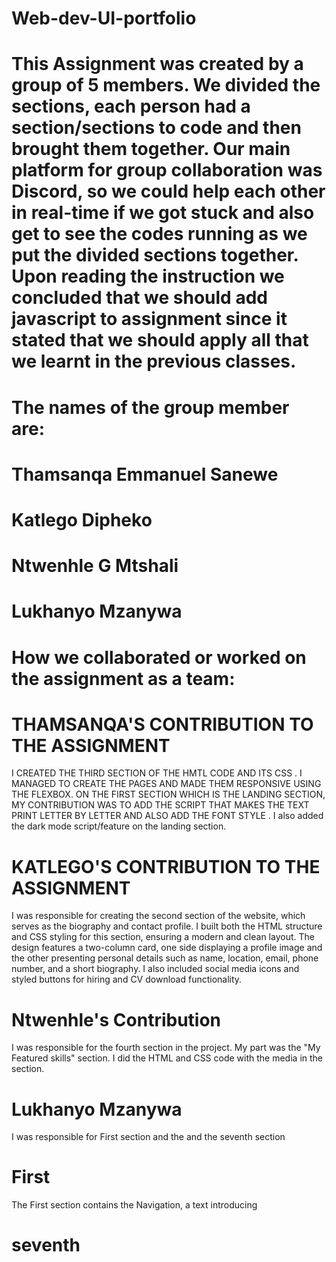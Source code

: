 # Web-dev-UI-portfolio
# This Assignment was created by a group of 5 members. We divided the sections, each person had a section/sections to code and then brought them together. Our main platform for group collaboration was Discord, so we could help each other in real-time if we got stuck and also get to see the codes running as we put the divided sections together. Upon reading the instruction we concluded that we should add javascript to assignment since it stated that we should apply all that we learnt in the previous classes.

# The names of the group member are:

# Thamsanqa Emmanuel Sanewe
# Katlego Dipheko
# Ntwenhle G Mtshali
# Lukhanyo Mzanywa
#


# How we collaborated or worked on the assignment as a team:

# THAMSANQA'S CONTRIBUTION TO THE ASSIGNMENT
I CREATED THE THIRD SECTION OF THE HMTL CODE AND ITS CSS . I MANAGED TO CREATE THE PAGES AND MADE THEM RESPONSIVE USING THE FLEXBOX.
ON THE FIRST SECTION WHICH IS THE LANDING SECTION, MY CONTRIBUTION WAS TO ADD THE SCRIPT THAT MAKES THE TEXT PRINT LETTER BY LETTER AND ALSO ADD THE FONT STYLE . I also added the dark mode script/feature  on the landing section.

# KATLEGO'S CONTRIBUTION TO THE ASSIGNMENT 
 I was responsible for creating the second section of the website, which serves as the biography and contact profile. I built both the HTML structure and CSS styling for this section, ensuring a modern and clean layout. The design features a two-column card, one side displaying a profile image and the other presenting personal details such as name, location, email, phone number, and a short biography. I also included social media icons and styled buttons for hiring and CV download functionality.

 # Ntwenhle's Contribution
 I was responsible for the fourth section in the project. My part was the "My Featured skills" section. I did the HTML and CSS code with the media in the section.

 # Lukhanyo Mzanywa 
I was responsible for First section and the and the seventh section 
# First 
The First section contains the Navigation, a text introducing 

# seventh 
